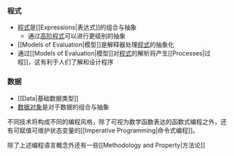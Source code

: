 ### 程式
- [程式](obsidian://open?vault=SICP&file=procedures%2FProcedures)是[[Expressions|表达式]]的组合与抽象
	- 通过[高阶程式](obsidian://open?vault=SICP&file=procedures%2FHigh-Order%20Procedures)可以进行更级别的抽象
- [[Models of Evaluation|模型]]是解释器处理[程式](obsidian://open?vault=SICP&file=procedures%2FProcedures)的抽象化
- 通过[[Models of Evaluation|模型]]对[程式](obsidian://open?vault=SICP&file=procedures%2FProcedures)的解析将产生[[Processes|过程]]，这有利于人们了解和设计程序

### 数据
- [[Data|基础数据类型]]
- [数据对象](obsidian://open?vault=SICP&file=data%2FData%20Object)是对于数据的组合与抽象

不同技术将构成不同的编程风格，除了可视为数学函数表达的函数式编程之外，还有可赋值可维护状态变量的[[Imperative Programming|命令式编程]]。

除了上述编程语言概念外还有一些[[Methodology and Property|方法论]]

